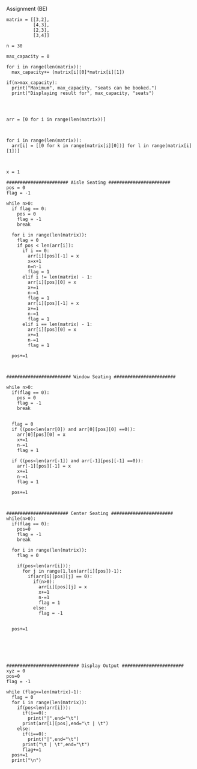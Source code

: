 Assignment (BE)

    matrix = [[3,2],
              [4,3],    
              [2,3],
              [3,4]]

    n = 30

    max_capacity = 0

    for i in range(len(matrix)):
      max_capacity+= (matrix[i][0]*matrix[i][1])

    if(n>max_capacity):
      print("Maximum", max_capacity, "seats can be booked.")
      print("Displaying result for", max_capacity, "seats")




    arr = [0 for i in range(len(matrix))]



    for i in range(len(matrix)):
      arr[i] = [[0 for k in range(matrix[i][0])] for l in range(matrix[i][1])]



    x = 1

    ####################### Aisle Seating #######################
    pos = 0
    flag = -1 

    while n>0:
      if flag == 0:
        pos = 0
        flag = -1
        break

      for i in range(len(matrix)):
        flag = 0
        if pos < len(arr[i]):
          if i == 0:
            arr[i][pos][-1] = x
            x=x+1
            n=n-1
            flag = 1
          elif i != len(matrix) - 1:
            arr[i][pos][0] = x
            x+=1
            n-=1
            flag = 1
            arr[i][pos][-1] = x
            x+=1
            n-=1
            flag = 1
          elif i == len(matrix) - 1:
            arr[i][pos][0] = x
            x+=1
            n-=1
            flag = 1

      pos+=1



    ######################## Window Seating #######################

    while n>0:
      if(flag == 0):
        pos = 0
        flag = -1
        break


      flag = 0
      if ((pos<len(arr[0]) and arr[0][pos][0] ==0)):
        arr[0][pos][0] = x
        x+=1
        n-=1
        flag = 1

      if ((pos<len(arr[-1]) and arr[-1][pos][-1] ==0)):
        arr[-1][pos][-1] = x
        x+=1
        n-=1
        flag = 1

      pos+=1



    ####################### Center Seating #######################
    while(n>0):
      if(flag == 0):
        pos=0
        flag = -1
        break

      for i in range(len(matrix)):
        flag = 0

        if(pos<len(arr[i])):
          for j in range(1,len(arr[i][pos])-1):
            if(arr[i][pos][j] == 0):
              if(n>0):
                arr[i][pos][j] = x
                x+=1
                n-=1
                flag = 1
              else:
                flag = -1


      pos+=1






    ########################### Display Output #######################
    xyz = 0
    pos=0
    flag = -1

    while (flag<=len(matrix)-1):
      flag = 0
      for i in range(len(matrix)):
        if(pos<len(arr[i])):
          if(i==0):
            print("|",end="\t")
          print(arr[i][pos],end="\t | \t")
        else:
          if(i==0):
            print("|",end="\t")
          print("\t | \t",end="\t")
          flag+=1
      pos+=1
      print("\n")



